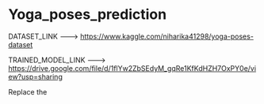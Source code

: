 # Yoga_poses_prediction


DATASET_LINK ---> https://www.kaggle.com/niharika41298/yoga-poses-dataset

TRAINED_MODEL_LINK ---> https://drive.google.com/file/d/1flYw2ZbSEdyM_gqRe1KfKdHZH7OxPY0e/view?usp=sharing


Replace the 
